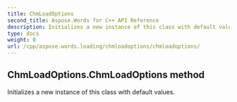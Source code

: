 ```yaml
---
title: ChmLoadOptions
second_title: Aspose.Words for C++ API Reference
description: Initializes a new instance of this class with default values. 
type: docs
weight: 0
url: /cpp/aspose.words.loading/chmloadoptions/chmloadoptions/
---
```

## ChmLoadOptions.ChmLoadOptions method


Initializes a new instance of this class with default values. 

